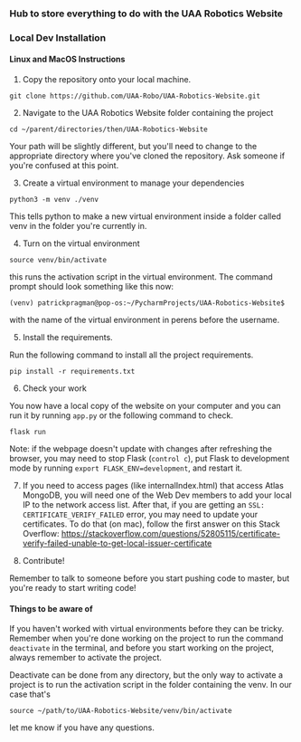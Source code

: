 ### Hub to store everything to do with the UAA Robotics Website


### Local Dev Installation

#### Linux and MacOS Instructions

1. Copy the repository onto your local machine.

`git clone https://github.com/UAA-Robo/UAA-Robotics-Website.git`

2. Navigate to the UAA Robotics Website folder containing the project

`cd ~/parent/directories/then/UAA-Robotics-Website`

Your path will be slightly different, but you'll need to change to the appropriate
directory where you've cloned the repository.  Ask someone if you're confused
at this point.

3. Create a virtual environment to manage your dependencies

`python3 -m venv ./venv`

This tells python to make a new virtual environment inside a folder called venv in the folder you're
currently in.

4. Turn on the virtual environment

`source venv/bin/activate`

this runs the activation script in the virtual environment.  The command
prompt should look something like this now:

`(venv) patrickpragman@pop-os:~/PycharmProjects/UAA-Robotics-Website$`

with the name of the virtual environment in perens before the username.

5. Install the requirements.

Run the following command to install all the project requirements.

`pip install -r requirements.txt`

6. Check your work

You now have a local copy of the website on your computer and you can run
it by running `app.py`  or the following command to check. 

`flask run`

Note: if the webpage doesn't update with changes after refreshing the browser, you
may need to stop Flask (`control c`), put Flask to development mode by running `export FLASK_ENV=development`, and restart it.

7. If you need to access pages (like internalIndex.html) that access Atlas MongoDB, 
you will need one of the Web Dev members to add your local IP to the network access list.
After that, if you are getting an `SSL: CERTIFICATE_VERIFY_FAILED` error, you may need to update
your certificates. To do that (on mac), follow the first answer on this Stack Overflow:
https://stackoverflow.com/questions/52805115/certificate-verify-failed-unable-to-get-local-issuer-certificate

8. Contribute!

Remember to talk to someone before you start pushing code to master, but you're
ready to start writing code!

#### Things to be aware of

If you haven't worked with virtual environments before they can
be tricky.  Remember when you're done working on the project
to run the command `deactivate` in the terminal, and before
you start working on the project, always remember to activate
the project.

Deactivate can be done from any directory, but the only way
to activate a project is to run the activation script in the
folder containing the venv.  In our case that's 

`source ~/path/to/UAA-Robotics-Website/venv/bin/activate`

let me know if you have any questions.
